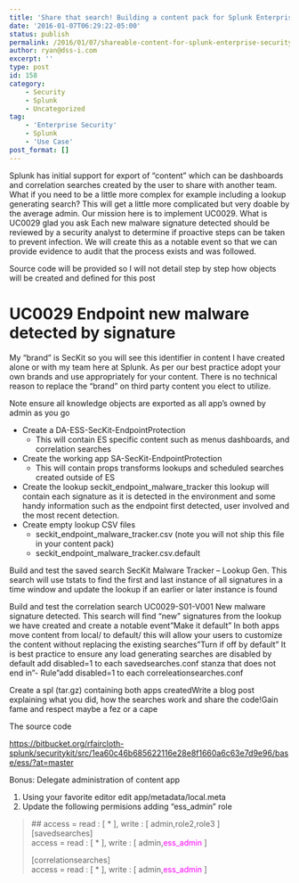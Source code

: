 ```yaml
---
title: 'Share that search! Building a content pack for Splunk Enterprise Security 4.0+'
date: '2016-01-07T06:29:22-05:00'
status: publish
permalink: /2016/01/07/shareable-content-for-splunk-enterprise-security
author: ryan@dss-i.com
excerpt: ''
type: post
id: 158
category:
    - Security
    - Splunk
    - Uncategorized
tag:
    - 'Enterprise Security'
    - Splunk
    - 'Use Case'
post_format: []
---
```

Splunk has initial support for export of “content” which can be dashboards and correlation searches created by the user to share with another team. What if you need to be a little more complex for example including a lookup generating search? This will get a little more complicated but very doable by the average admin. Our mission here is to implement UC0029. What is UC0029 glad you ask Each new malware signature detected should be reviewed by a security analyst to determine if proactive steps can be taken to prevent infection. We will create this as a notable event so that we can provide evidence to audit that the process exists and was followed.

Source code will be provided so I will not detail step by step how objects will be created and defined for this post

UC0029 Endpoint new malware detected by signature
=================================================

My “brand” is SecKit so you will see this identifier in content I have created alone or with my team here at Splunk. As per our best practice adopt your own brands and use appropriately for your content. There is no technical reason to replace the “brand” on third party content you elect to utilize.

Note ensure all knowledge objects are exported as all app’s owned by admin as you go

- Create a DA-ESS-SecKit-EndpointProtection 
  - This will contain ES specific content such as menus dashboards, and correlation searches
- Create the working app SA-SecKit-EndpointProtection 
  - This will contain props transforms lookups and scheduled searches created outside of ES
- Create the lookup seckit\_endpoint\_malware\_tracker this lookup will contain each signature as it is detected in the environment and some handy information such as the endpoint first detected, user involved and the most recent detection.
- Create empty lookup CSV files 
  - seckit\_endpoint\_malware\_tracker.csv (note you will not ship this file in your content pack)
  - seckit\_endpoint\_malware\_tracker.csv.default



Build and test the saved search SecKit Malware Tracker – Lookup Gen. This search will use tstats to find the first and last instance of all signatures in a time window and update the lookup if an earlier or later instance is found

Build and test the correlation search UC0029-S01-V001 New malware signature detected. This search will find “new” signatures from the lookup we have created and create a notable event”Make it default” In both apps move content from local/ to default/ this will allow your users to customize the content without replacing the existing searches”Turn if off by default” It is best practice to ensure any load generating searches are disabled by default add disabled=1 to each savedsearches.conf stanza that does not end in”- Rule”add disabled=1 to each correleationsearches.conf


Create a spl (tar.gz) containing both apps createdWrite a blog post explaining what you did, how the searches work and share the code!Gain fame and respect maybe a fez or a cape

The source code

<https://bitbucket.org/rfaircloth-splunk/securitykit/src/1ea60c46b685622116e28e8f1660a6c63e7d9e96/base/ess/?at=master>

Bonus: Delegate administration of content app

1. Using your favorite editor edit app/metadata/local.meta
2. Update the following permisions adding “ess\_admin” role

> \## access = read : \[ \* \], write : \[ admin,role2,role3 \]  
> \[savedsearches\]  
> access = read : \[ \* \], write : \[ admin,<span style="color: #ff00ff;">ess\_admin </span>\]
> 
> \[correlationsearches\]  
> access = read : \[ \* \], write : \[ admin,<span style="color: #ff00ff;">ess\_admin</span> \]